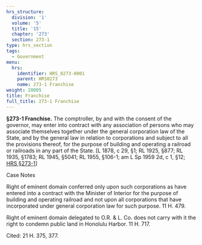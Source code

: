 ```yaml
---
hrs_structure:
  division: '1'
  volume: '5'
  title: '15'
  chapter: '273'
  section: 273-1
type: hrs_section
tags:
  - Government
menu:
  hrs:
    identifier: HRS_0273-0001
    parent: HRS0273
    name: 273-1 Franchise
weight: 28005
title: Franchise
full_title: 273-1 Franchise
---
```

**§273-1 Franchise.** The comptroller, by and with the consent of the governor, may enter into contract with any association of persons who may associate themselves together under the general corporation law of the State, and by the general law in relation to corporations and subject to all the provisions thereof, for the purpose of building and operating a railroad or railroads in any part of the State. [L 1878, c 29, §1; RL 1925, §877; RL 1935, §1783; RL 1945, §5041; RL 1955, §106-1; am L Sp 1959 2d, c 1, §12; [HRS §273-1](/title-15/chapter-273/section-273-1/)]

Case Notes

Right of eminent domain conferred only upon such corporations as have entered into a contract with the Minister of Interior for the purpose of building and operating railroad and not upon all corporations that have incorporated under general corporation law for such purpose. 11 H. 479.

Right of eminent domain delegated to O.R. & L. Co. does not carry with it the right to condemn public land in Honolulu Harbor. 11 H. 717.

Cited: 21 H. 375, 377.